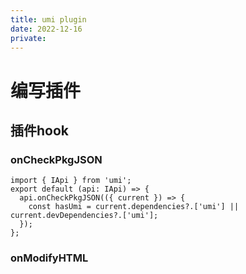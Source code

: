 ```yaml
---
title: umi plugin
date: 2022-12-16
private: 
---
```

# 编写插件
## 插件hook
### onCheckPkgJSON
    import { IApi } from 'umi';
    export default (api: IApi) => {
      api.onCheckPkgJSON(({ current }) => {
        const hasUmi = current.dependencies?.['umi'] || current.devDependencies?.['umi'];
      });
    };

### onModifyHTML
